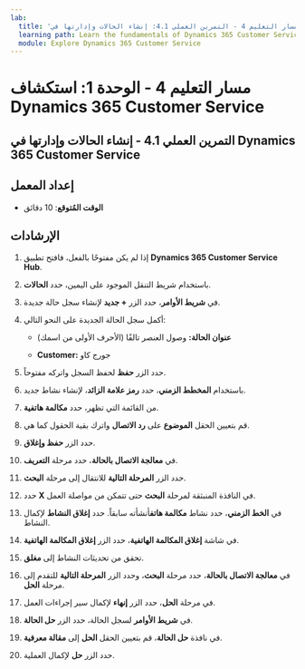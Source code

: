 ```yaml
---
lab:
  title: 'مسار التعليم 4 - التمرين العملي 4.1: إنشاء الحالات وإدارتها في Dynamics 365 Customer Service'
  learning path: Learn the fundamentals of Dynamics 365 Customer Service
  module: Explore Dynamics 365 Customer Service
---
```


مسار التعليم 4 - الوحدة 1: استكشاف Dynamics 365 Customer Service
========================

## التمرين العملي 4.1 - إنشاء الحالات وإدارتها في Dynamics 365 Customer Service

## إعداد المعمل

  - **الوقت المُتوقع**: 10 دقائق

## الإرشادات

1. إذا لم يكن مفتوحًا بالفعل، فافتح تطبيق **Dynamics 365 Customer Service Hub**.

2. باستخدام شريط التنقل الموجود على اليمين، حدد **الحالات**.

3.  في **شريط الأوامر**، حدد الزر **+ جديد** لإنشاء سجل حالة جديدة. 

4.  أكمل سجل الحالة الجديدة على النحو التالي:

    - **عنوان الحالة:** وصول العنصر تالفًا (الأحرف الأولى من اسمك)

    - **Customer:** جورج كاو

5.  حدد الزر **حفظ** لحفظ السجل واتركه مفتوحاً. 

6.  باستخدام **المخطط الزمني**، حدد **رمز علامة الزائد**، لإنشاء نشاط جديد. 

7.  من القائمة التي تظهر، حدد **مكالمة هاتفية**.

8.  قم بتعيين الحقل **الموضوع** على **رد الاتصال** واترك بقية الحقول كما هي.

9.  حدد الزر **حفظ وإغلاق**.

10. في **معالجة الاتصال بالحالة**، حدد مرحلة **التعريف**.

11. حدد الزر **المرحلة التالية** للانتقال إلى مرحلة **البحث**.

12. حدد **X** في النافذة المنبثقة لمرحلة **البحث** حتى تتمكن من مواصلة العمل. 

13. في **الخط الزمني**، حدد نشاط **مكالمة هاتف**أنشأته سابقاً. حدد **إغلاق النشاط** لإكمال النشاط. 

14. في شاشة **إغلاق المكالمة الهاتفية**، حدد الزر **إغلاق المكالمة الهاتفية**. 

15. تحقق من تحديثات النشاط إلى **مغلق**. 

16. في **معالجة الاتصال بالحالة**، حدد مرحلة **البحث**، وحدد الزر **المرحلة التالية** للتقدم إلى مرحلة **الحل**.

17. في مرحلة **الحل**، حدد الزر **إنهاء** لإكمال سير إجراءات العمل. 

18. في **شريط الأوامر** لسجل الحالة، حدد الزر **حل الحالة**. 

19. في نافذة **حل الحالة**، قم بتعيين الحقل **الحل** إلى **مقالة معرفية**. 

20. حدد الزر **حل** لإكمال العملية. 

